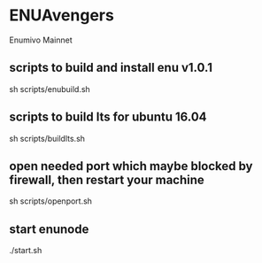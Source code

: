 # ENUAvengers 
Enumivo Mainnet

## scripts to build and install enu v1.0.1 
sh scripts/enubuild.sh

## scripts to build lts for ubuntu 16.04
sh scripts/buildlts.sh

## open needed port which maybe blocked by firewall, then restart your machine
sh scripts/openport.sh

## start enunode
./start.sh <producer-name> <your-IP>
